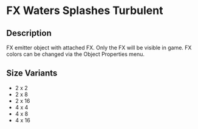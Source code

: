 # FX Waters Splashes Turbulent

## Description

FX emitter object with attached FX. Only the FX will be visible in game. FX colors can be changed via the Object Properties menu.

## Size Variants

* 2 x 2
* 2 x 8
* 2 x 16
* 4 x 4
* 4 x 8
* 4 x 16
